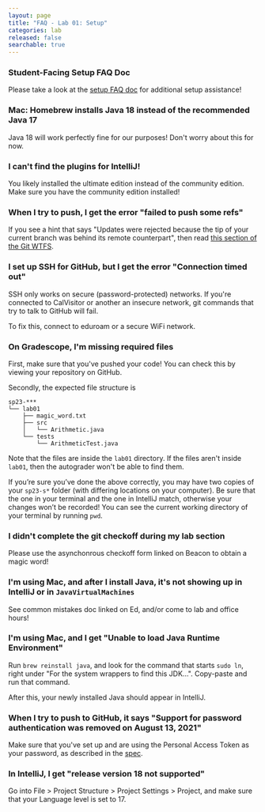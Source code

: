 ```yaml
---
layout: page
title: "FAQ - Lab 01: Setup"
categories: lab
released: false
searchable: true
---
```


### Student-Facing Setup FAQ Doc

Please take a look at the [setup FAQ doc](https://docs.google.com/document/d/1tIkF038wHicdpen2v66bxTvG4AoG5xbIKEEqG3y1lj4/edit?usp=sharing) for additional setup assistance!

### Mac: Homebrew installs Java 18 instead of the recommended Java 17

Java 18 will work perfectly fine for our purposes! Don't worry about this for now.

### I can't find the plugins for IntelliJ!

You likely installed the ultimate edition instead of the community edition. Make sure you have the community edition installed!

### When I try to push, I get the error "failed to push some refs"

If you see a hint that says "Updates were rejected because the tip of your
current branch was behind its remote counterpart", then read
[this section of the Git
WTFS](../../guides/git/wtfs/#error-failed-to-push-some-refs).

### I set up SSH for GitHub, but I get the error "Connection timed out"

SSH only works on secure (password-protected) networks. If you're connected to
CalVisitor or another an insecure network, git commands that try to talk to
GitHub will fail.

To fix this, connect to eduroam or a secure WiFi network.

### On Gradescope, I'm missing required files

First, make sure that you've pushed your code! You can check this by viewing
your repository on GitHub.

Secondly, the expected file structure is

```text
sp23-***
└── lab01
    ├── magic_word.txt
    ├── src
    │   └── Arithmetic.java
    └── tests
        └── ArithmeticTest.java
```

Note that the files are inside the `lab01` directory. If the files aren't
inside `lab01`, then the autograder won't be able to find them.

If you’re sure you’ve done the above correctly, you may have two copies of your `sp23-s*` folder (with differing locations on your computer). Be sure that the one in your terminal and the one in IntelliJ match, otherwise your changes won’t be recorded! You can see the current working directory of your terminal by running `pwd`.

### I didn't complete the git checkoff during my lab section

Please use the asynchonrous checkoff form linked on Beacon to obtain a magic word!

### I'm using Mac, and after I install Java, it's not showing up in IntelliJ or in `JavaVirtualMachines`

See common mistakes doc linked on Ed, and/or come to lab and office hours!

### I'm using Mac, and I get "Unable to load Java Runtime Environment"

Run `brew reinstall java`, and look for the command that starts `sudo ln`,
right under "For the system wrappers to find this JDK...". Copy-paste and
run that command.

After this, your newly installed Java should appear in IntelliJ.

### When I try to push to GitHub, it says "Support for password authentication was removed on August 13, 2021"

Make sure that you've set up and are using the Personal Access Token as your
password, as described in the [spec](index.md#clone-your-sp23-s-git-repository).

### In IntelliJ, I get "release version 18 not supported"

Go into File > Project Structure > Project Settings > Project, and make sure
that your Language level is set to 17.

